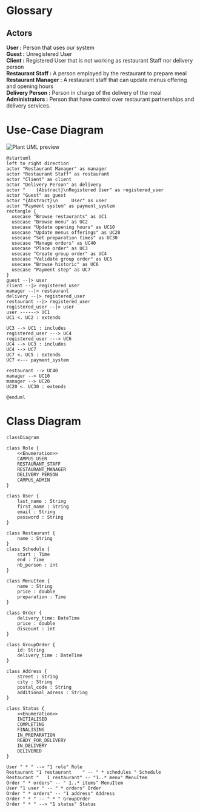 # Glossary

## Actors

**User :** Person that uses our system  
**Guest :** Unregistered User  
**Client :** Registered User that is not working as restaurant Staff nor delivery person  
**Restaurant Staff :** A person employed by the restaurant to prepare meal  
**Restaurant Manager :** A restaurant staff that can update menus offering and opening hours  
**Delivery Person :** Person in charge of the delivery of the meal  
**Administrators :** Person that have control over restaurant partnerships and delivery services.

# Use-Case Diagram

![Plant UML preview](https://www.plantuml.com/plantuml/svg/TPFHQzim4CRVzLSSUU_8bhI5CKgt3FOq22tPqw1ezjaHs98vdRQ5Bl_x94kAvU0AdCZVzzEdYtGHZvObiUixqM73m0P8jKU6MX5Mh8mMic93i7f2JpgIck6xrB95Me6qqCVv0lNCicb6XYvYndQTGisZMVdfP7p5Jlr6Ei4UoHez4dNICWD-l7x-PPcySFwfdx1Lbf6mXeDDPT55Ut5sAk-RGnktRSCiosKQ-37bb8ltyjIZPh0ddzoFzX2bboY9S6HIjnt2gu2mjf8MOVM5p1-BnJ7OSV5Xztw1ydaksHzA-p3KaX7CW5hf5ex6qILclG2670kcQP0yRtFa37r6Xe5ma2J3LGEh7ZEvcP7noi5GZPI9xOpOTx9AG4uexHrXgAebuuOPjIsf7x9JzJ9tkt1MHsNPaAeISbSWqsqn3ic_5sSntZlStFnxY7SRsoyArqsJUZkQHHFdXbnUDO7B_jLxKKjw3UDXx0x_mATtuThW8-1VHbrR0LxUG4AyhdJLkHhjGl38RE4jvqu4DyutPT8atml_n1fkfngYw5Ek_m3bZq-xh_Cnvf9dGcp9y14tsQoBNSIZ_t9zzny0)

```plantuml
@startuml
left to right direction
actor "Restaurant Manager" as manager
actor "Restaurant Staff" as restaurant
actor "Client" as client
actor "Delivery Person" as delivery
actor "    {Abstract}\nRegistered User" as registered_user
actor "Guest" as guest
actor "{Abstract}\n     User" as user
actor "Payment system" as payment_system
rectangle {
  usecase "Browse restaurants" as UC1
  usecase "Browse menu" as UC2
  usecase "Update opening hours" as UC10
  usecase "Update menus offerings" as UC20
  usecase "Set preparation times" as UC30
  usecase "Manage orders" as UC40
  usecase "Place order" as UC3
  usecase "Create group order" as UC4
  usecase "Validate group order" as UC5
  usecase "Browse historic" as UC6
  usecase "Payment step" as UC7
}
guest --|> user
client --|> registered_user
manager --|> restaurant
delivery --|> registered_user
restaurant --|> registered_user
registered_user --|> user
user ------> UC1
UC1 <. UC2 : extends
 
UC3 --> UC1 : includes
registered_user ---> UC4 
registered_user ---> UC6
UC4 --> UC3 : includes
UC4 --> UC7
UC7 <. UC5 : extends
UC7 <--- payment_system

restaurant --> UC40
manager --> UC10
manager --> UC20
UC20 <. UC30 : extends

@enduml
```

# Class Diagram

```mermaid
classDiagram

class Role {
    <<Enumeration>>
    CAMPUS_USER
    RESTAURANT_STAFF
    RESTAURANT_MANAGER
    DELIVERY_PERSON
    CAMPUS_ADMIN
}

class User {
    last_name : String
    first_name : String
    email : String
    password : String
}

class Restaurant {
    name : String
}
class Schedule {
    start : Time
    end : Time
    nb_person : int
}

class MenuItem {
    name : String
    price : double
    preparation : Time
}

class Order {
    delivery_time: DateTime
    price : double
    discount : int
}

class GroupOrder {
    id: String
    delivery_time : DateTime
}

class Address {
    street : String
    city : String
    postal_code : String
    additional_adress : String
}

class Status {
    <<Enumeration>>
    INITIALISED
    COMPLETING
    FINALISING
    IN_PREPARATION
    READY_FOR_DELIVERY
    IN_DELIVERY
    DELIVERED
}

User " * " --> "1 role" Role
Restaurant "1 restaurant    " -- " * schedules " Schedule
Restaurant "   1 restaurant" -- "1..* menu" MenuItem
Order " * orders" -- " 1..* items" MenuItem
User "1 user " -- " * orders" Order
Order " * orders" -- "1 address" Address
Order " * " -- " * " GroupOrder 
Order " * " --> "1 status" Status
```

